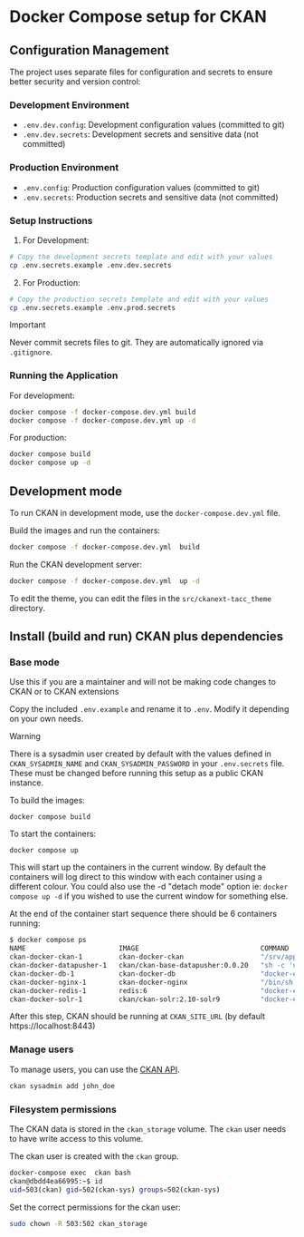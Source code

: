 # Docker Compose setup for CKAN

## Configuration Management

The project uses separate files for configuration and secrets to ensure better security and version control:

### Development Environment

- `.env.dev.config`: Development configuration values (committed to git)
- `.env.dev.secrets`: Development secrets and sensitive data (not committed)

### Production Environment

- `.env.config`: Production configuration values (committed to git)
- `.env.secrets`: Production secrets and sensitive data (not committed)

### Setup Instructions

1. For Development:

```bash
# Copy the development secrets template and edit with your values
cp .env.secrets.example .env.dev.secrets
```

2. For Production:

```bash
# Copy the production secrets template and edit with your values
cp .env.secrets.example .env.prod.secrets
```

> [!IMPORTANT]
> Never commit secrets files to git. They are automatically ignored via `.gitignore`.

### Running the Application

For development:

```bash
docker compose -f docker-compose.dev.yml build
docker compose -f docker-compose.dev.yml up -d
```

For production:

```bash
docker compose build
docker compose up -d
```

## Development mode

To run CKAN in development mode, use the `docker-compose.dev.yml` file.

Build the images and run the containers:

```bash
docker compose -f docker-compose.dev.yml  build
```

Run the CKAN development server:

```bash
docker compose -f docker-compose.dev.yml  up -d
```

To edit the theme, you can edit the files in the `src/ckanext-tacc_theme` directory.

## Install (build and run) CKAN plus dependencies

### Base mode

Use this if you are a maintainer and will not be making code changes to CKAN or to CKAN extensions

Copy the included `.env.example` and rename it to `.env`. Modify it depending on your own needs.

> [!WARNING]
> There is a sysadmin user created by default with the values defined in `CKAN_SYSADMIN_NAME` and `CKAN_SYSADMIN_PASSWORD` in your `.env.secrets` file. These must be changed before running this setup as a public CKAN instance.

To build the images:

    docker compose build

To start the containers:

    docker compose up

This will start up the containers in the current window. By default the containers will log direct to this window with each container
using a different colour. You could also use the -d "detach mode" option ie: `docker compose up -d` if you wished to use the current
window for something else.

At the end of the container start sequence there should be 6 containers running:

```bash
$ docker compose ps
NAME                       IMAGE                              COMMAND                  SERVICE      CREATED         STATUS                   PORTS
ckan-docker-ckan-1         ckan-docker-ckan                   "/srv/app/start_ckan…"   ckan         4 minutes ago   Up 3 minutes (healthy)   5000/tcp
ckan-docker-datapusher-1   ckan/ckan-base-datapusher:0.0.20   "sh -c 'uwsgi --plug…"   datapusher   4 minutes ago   Up 4 minutes (healthy)   8800/tcp
ckan-docker-db-1           ckan-docker-db                     "docker-entrypoint.s…"   db           4 minutes ago   Up 4 minutes (healthy)
ckan-docker-nginx-1        ckan-docker-nginx                  "/bin/sh -c 'openssl…"   nginx        4 minutes ago   Up 2 minutes             80/tcp, 0.0.0.0:8443->443/tcp
ckan-docker-redis-1        redis:6                            "docker-entrypoint.s…"   redis        4 minutes ago   Up 4 minutes (healthy)
ckan-docker-solr-1         ckan/ckan-solr:2.10-solr9          "docker-entrypoint.s…"   solr         4 minutes ago   Up 4 minutes (healthy)
```

After this step, CKAN should be running at `CKAN_SITE_URL` (by default https://localhost:8443)

### Manage users

To manage users, you can use the [CKAN API](https://docs.ckan.org/en/2.9/api/index.html).

```bash
ckan sysadmin add john_doe
```

### Filesystem permissions

The CKAN data is stored in the `ckan_storage` volume. The `ckan` user needs to have write access to this volume.

The ckan user is created with the `ckan` group.

```bash
docker-compose exec  ckan bash
ckan@dbdd4ea66995:~$ id
uid=503(ckan) gid=502(ckan-sys) groups=502(ckan-sys)
```

Set the correct permissions for the ckan user:

```bash
sudo chown -R 503:502 ckan_storage
```
